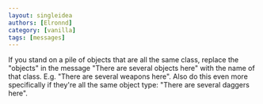 ```yaml
---
layout: singleidea
authors: [Elronnd]
category: [vanilla]
tags: [messages]
---
```

If you stand on a pile of objects that are all the same class, replace the "objects" in the message "There are several objects here" with the name of that class. E.g. "There are several weapons here". Also do this even more specifically if they're all the same object type: "There are several daggers here".
